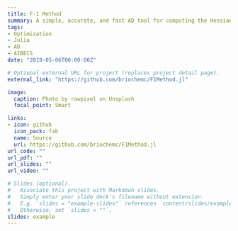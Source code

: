 ```yaml
---
title: F-1 Method
summary: A simple, accurate, and fast AD tool for computing the Hessian of an objective function defined implictly by a system of PDEs.
tags:
- Optimization
- Julia
- AD
- AIBECS
date: "2019-05-06T00:00:00Z"

# Optional external URL for project (replaces project detail page).
external_link: "https://github.com/briochemc/F1Method.jl"

image:
  caption: Photo by rawpixel on Unsplash
  focal_point: Smart

links:
- icon: github
  icon_pack: fab
  name: Source
  url: https://github.com/briochemc/F1Method.jl
url_code: ""
url_pdf: ""
url_slides: ""
url_video: ""

# Slides (optional).
#   Associate this project with Markdown slides.
#   Simply enter your slide deck's filename without extension.
#   E.g. `slides = "example-slides"` references `content/slides/example-slides.md`.
#   Otherwise, set `slides = ""`.
slides: example
---
```

